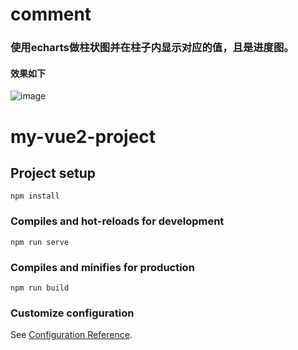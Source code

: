 # comment
### 使用echarts做柱状图并在柱子内显示对应的值，且是进度图。
#### 效果如下

![image](https://github.com/user-attachments/assets/044db228-3457-4d46-9dc1-0a7ed6727e44)



# my-vue2-project

## Project setup
```
npm install
```

### Compiles and hot-reloads for development
```
npm run serve
```

### Compiles and minifies for production
```
npm run build
```

### Customize configuration
See [Configuration Reference](https://cli.vuejs.org/config/).
